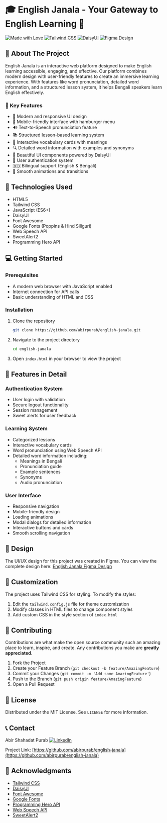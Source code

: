 # 🎓 English Janala - Your Gateway to English Learning 🌟

[![Made with Love](https://img.shields.io/badge/Made%20with-❤️-red.svg)](https://github.com/abirpurab/english-janala)
[![Tailwind CSS](https://img.shields.io/badge/Tailwind%20CSS-38B2AC?style=flat&logo=tailwind-css&logoColor=white)](https://tailwindcss.com/)
[![DaisyUI](https://img.shields.io/badge/DaisyUI-5A0EF8?style=flat&logo=daisyui&logoColor=white)](https://daisyui.com/)
[![Figma Design](https://img.shields.io/badge/Figma-F24E1E?style=flat&logo=figma&logoColor=white)](https://www.figma.com/design/av5VTWIEzejyv5XoDDpPtA/English-Janala?node-id=0-1&p=f&t=NQXDtWUioq3Dp4Bg-0)

## 📖 About The Project

English Janala is an interactive web platform designed to make English learning accessible, engaging, and effective. Our platform combines modern design with user-friendly features to create an immersive learning experience. With features like word pronunciation, detailed word information, and a structured lesson system, it helps Bengali speakers learn English effectively.

### 🎯 Key Features

- 🎨 Modern and responsive UI design
- 📱 Mobile-friendly interface with hamburger menu
- 🔊 Text-to-Speech pronunciation feature
- 📚 Structured lesson-based learning system
- 🎯 Interactive vocabulary cards with meanings
- 🔍 Detailed word information with examples and synonyms
- 🌈 Beautiful UI components powered by DaisyUI
- 🔐 User authentication system
- 🇧🇩 Bilingual support (English & Bengali)
- 💫 Smooth animations and transitions

## 🚀 Technologies Used

- HTML5
- Tailwind CSS
- JavaScript (ES6+)
- DaisyUI
- Font Awesome
- Google Fonts (Poppins & Hind Siliguri)
- Web Speech API
- SweetAlert2
- Programming Hero API

## 💻 Getting Started

### Prerequisites

- A modern web browser with JavaScript enabled
- Internet connection for API calls
- Basic understanding of HTML and CSS

### Installation

1. Clone the repository

   ```sh
   git clone https://github.com/abirpurab/english-janala.git
   ```

2. Navigate to the project directory

   ```sh
   cd english-janala
   ```

3. Open `index.html` in your browser to view the project

## 🎯 Features in Detail

### Authentication System

- User login with validation
- Secure logout functionality
- Session management
- Sweet alerts for user feedback

### Learning System

- Categorized lessons
- Interactive vocabulary cards
- Word pronunciation using Web Speech API
- Detailed word information including:
  - Meanings in Bengali
  - Pronunciation guide
  - Example sentences
  - Synonyms
  - Audio pronunciation

### User Interface

- Responsive navigation
- Mobile-friendly design
- Loading animations
- Modal dialogs for detailed information
- Interactive buttons and cards
- Smooth scrolling navigation

## 🎨 Design

The UI/UX design for this project was created in Figma. You can view the complete design here:
[English Janala Figma Design](https://www.figma.com/design/av5VTWIEzejyv5XoDDpPtA/English-Janala?node-id=0-1&p=f&t=NQXDtWUioq3Dp4Bg-0)

## 🎨 Customization

The project uses Tailwind CSS for styling. To modify the styles:

1. Edit the `tailwind.config.js` file for theme customization
2. Modify classes in HTML files to change component styles
3. Add custom CSS in the style section of `index.html`

## 📝 Contributing

Contributions are what make the open source community such an amazing place to learn, inspire, and create. Any contributions you make are **greatly appreciated**.

1. Fork the Project
2. Create your Feature Branch (`git checkout -b feature/AmazingFeature`)
3. Commit your Changes (`git commit -m 'Add some AmazingFeature'`)
4. Push to the Branch (`git push origin feature/AmazingFeature`)
5. Open a Pull Request

## 📜 License

Distributed under the MIT License. See `LICENSE` for more information.

## 📞 Contact

Abir Shahadat Purab
[![LinkedIn](https://img.shields.io/badge/LinkedIn-0077B5?style=flat&logo=linkedin&logoColor=white)](https://www.linkedin.com/in/abir-shahadat-purab-672bab343/)

Project Link: [https://github.com/abirpurab/english-janala](https://github.com/abirpurab/english-janala)

## 🙏 Acknowledgments

- [Tailwind CSS](https://tailwindcss.com/)
- [DaisyUI](https://daisyui.com/)
- [Font Awesome](https://fontawesome.com/)
- [Google Fonts](https://fonts.google.com/)
- [Programming Hero API](https://openapi.programming-hero.com/)
- [Web Speech API](https://developer.mozilla.org/en-US/docs/Web/API/Web_Speech_API)
- [SweetAlert2](https://sweetalert2.github.io/)
